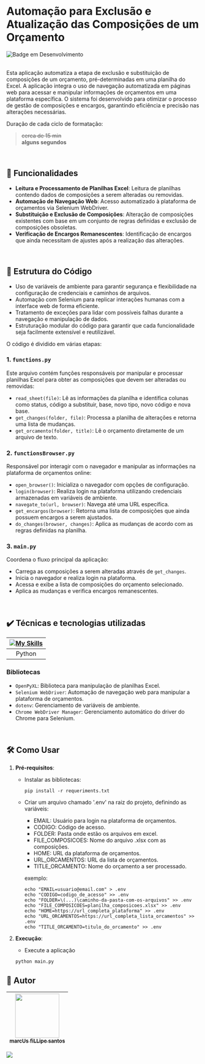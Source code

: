 # Automação para Exclusão e Atualização das Composições de um Orçamento
![Badge em Desenvolvimento](http://img.shields.io/static/v1?label=STATUS&message=EM%20DESENVOLVIMENTO&color=GREEN&style=for-the-badge)  

<br />
Esta aplicação automatiza a etapa de exclusão e substituição de composições de um orçamento, pré-determinadas em uma planilha do Excel. A aplicação integra o uso de navegação automatizada em páginas web para acessar e manipular informações de orçamentos em uma plataforma específica. O sistema foi desenvolvido para otimizar o processo de gestão de composições e encargos, garantindo eficiência e precisão nas alterações necessárias.
<br />

Duração de cada ciclo de formatação:<br />
>~~cerca de 15 min~~<br />
>**alguns segundos**
>
<br />

## :hammer: Funcionalidades

- **Leitura e Processamento de Planilhas Excel**: Leitura de planilhas contendo dados de composições a serem alteradas ou removidas.
- **Automação de Navegação Web**: Acesso automatizado à plataforma de orçamentos via Selenium WebDriver.
- **Substituição e Exclusão de Composições**: Alteração de composições existentes com base em um conjunto de regras definidas e exclusão de composições obsoletas.
- **Verificação de Encargos Remanescentes**: Identificação de encargos que ainda necessitam de ajustes após a realização das alterações.

<br />

## :page_facing_up: Estrutura do Código

   - Uso de variáveis de ambiente para garantir segurança e flexibilidade na configuração de credenciais e caminhos de arquivos.
   - Automação com Selenium para replicar interações humanas com a interface web de forma eficiente.
   - Tratamento de exceções para lidar com possíveis falhas durante a navegação e manipulação de dados.
   - Estruturação modular do código para garantir que cada funcionalidade seja facilmente extensível e reutilizável.

O código é dividido em várias etapas:

### 1. `functions.py`

Este arquivo contém funções responsáveis por manipular e processar planilhas Excel para obter as composições que devem ser alteradas ou removidas:

- `read_sheet(file)`: Lê as informações da planilha e identifica colunas como status, código a substituir, base, novo tipo, novo código e nova base.
- `get_changes(folder, file)`: Processa a planilha de alterações e retorna uma lista de mudanças.
- `get_orcamento(folder, title)`: Lê o orçamento diretamente de um arquivo de texto.

### 2. `functionsBrowser.py`

Responsável por interagir com o navegador e manipular as informações na plataforma de orçamentos online:

- `open_browser()`: Inicializa o navegador com opções de configuração.
- `login(browser)`: Realiza login na plataforma utilizando credenciais armazenadas em variáveis de ambiente.
- `navegate_to(url, browser)`: Navega até uma URL específica.
- `get_encargos(browser)`: Retorna uma lista de composições que ainda possuem encargos a serem ajustados.
- `do_changes(browser, changes)`: Aplica as mudanças de acordo com as regras definidas na planilha.

### 3. `main.py`

Coordena o fluxo principal da aplicação:

- Carrega as composições a serem alteradas através de `get_changes`.
- Inicia o navegador e realiza login na plataforma.
- Acessa e exibe a lista de composições do orçamento selecionado.
- Aplica as mudanças e verifica encargos remanescentes.

<br />

## ✔️ Técnicas e tecnologias utilizadas

| [![My Skills](https://skillicons.dev/icons?i=py)]() |  
|                          :---:                      |
| Python                                              |  


### Bibliotecas

- `OpenPyXL`: Biblioteca para manipulação de planilhas Excel.
- `Selenium WebDriver`: Automação de navegação web para manipular a plataforma de orçamentos.
- `dotenv`: Gerenciamento de variáveis de ambiente.
- `Chrome WebDriver Manager`: Gerenciamento automático do driver do Chrome para Selenium.

<br />

## 🛠️ Como Usar

1. **Pré-requisitos**:
   - Instalar as bibliotecas: 
     ```
     pip install -r requeriments.txt
     ```
   - Criar um arquivo chamado '.env' na raiz do projeto, definindo as variáveis:
      - EMAIL: Usuário para login na plataforma de orçamentos.
      - CODIGO: Código de acesso.
      - FOLDER: Pasta onde estão os arquivos em excel.
      - FILE_COMPOSICOES: Nome do arquivo .xlsx com as composições.
      - HOME: URL da plataforma de orçamentos.
      - URL_ORCAMENTOS: URL da lista de orçamentos.
      - TITLE_ORCAMENTO: Nome do orçamento a ser processado.

      exemplo:
      ```
      echo "EMAIL=usuario@email.com" > .env
      echo "CODIGO=codigo_de_acesso" >> .env
      echo "FOLDER=\(...)\caminho-da-pasta-com-os-arquivos" >> .env
      echo "FILE_COMPOSICOES=planilha_composicoes.xlsx" >> .env
      echo "HOME=https://url_completa_plataforma" >> .env
      echo "URL_ORCAMENTOS=https://url_completa_lista_orcamentos" >> .env
      echo "TITLE_ORCAMENTO=titulo_do_orcamento" >> .env
      ```
   
2. **Execução**:
   - Execute a aplicação
   ```
   python main.py
   ```


## 🚶 Autor

| [<img loading="lazy" src="https://github.com/marcus88santos.png?size=115" width=115><br><sub>marcUs fiLLipe santos</sub>](https://github.com/marcus88santos) |
| :---: |

<div>
<a href="https://www.linkedin.com/in/marcus88santos" target="_blank"><img loading="lazy" src="https://img.shields.io/badge/-LinkedIn-%230077B5?style=for-the-badge&logo=linkedin&logoColor=white" target="_blank"></a>   
</div>
